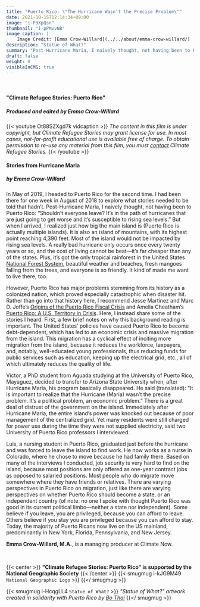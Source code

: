 ```yaml
---
title: "Puerto Rico: \"The Hurricane Wasn’t the Precise Problem\""
date: 2021-10-15T12:14:34+09:00
image: "i-P3XpQsn"
thumbnail: "i-pPMvvNB"
image_caption: |
    Image Credit: [Emma Crow-Willard](../../about/emma-crow-willard/)
description: "Statue of What?"
summary: "Post-Hurricane Maria, I naively thought, not having been to Puerto Rico: \"Shouldn’t everyone leave? It’s in the path of hurricanes that are just going to get worse and it’s susceptible to rising sea levels.\""
draft: false
weight: 0
visibleInCMS: true
---
```


&nbsp;
#### **"Climate Refugee Stories: Puerto Rico"**
##### ***Produced and edited by Emma Crow-Willard***
{{< youtube Ot88SZXgd7k vidcaption >}} 
*The content in this film is under copyright, but Climate Refugee Stories may grant license for use. In most cases, not-for-profit educational use is available free of charge. To obtain permission to re-use any material from this film, you must [contact](https://www.climaterefugeestories.com/about) Climate Refugee Stories.*
{{< /youtube >}}
&nbsp;

#### **Stories from Hurricane Maria**  
##### ***by Emma Crow-Willard***

In May of 2019, I headed to Puerto Rico for the second time. I had been there for one week in August of 2018 to explore what stories needed to be told that hadn’t. Post-Hurricane Maria, I naively thought, not having been to Puerto Rico: “Shouldn’t everyone leave? It’s in the path of hurricanes that are just going to get worse and it’s susceptible to rising sea levels.” But when I arrived, I realized just how big the main island is (Puerto Rico is actually multiple islands). It is also an island of mountains, with its highest point reaching 4,390 feet. Most of the island would not be impacted by rising sea levels. A really bad hurricane only occurs once every twenty years or so, and the cost of living cannot be beat—it’s far cheaper than any of the states. Plus, it’s got the only tropical rainforest in the United States [National Forest System](https://www.fs.usda.gov/elyunque), beautiful weather and beaches, fresh mangoes falling from the trees, and everyone is so friendly. It kind of made me want to live there, too.

However, Puerto Rico has major problems stemming from its history as a colonized nation, which proved especially catastrophic when disaster hit. Rather than go into that history here, I recommend Jesse Martinez and Marc D. Joffe’s [Origins of the Puerto Rico Fiscal Crisis](https://www.mercatus.org/system/files/Joffe-Puerto-Rico-Fiscal-Crisis-v1.pdf) and Amelia Cheatham’s [Puerto Rico: A U.S. Territory in Crisis](https://www.cfr.org/backgrounder/puerto-rico-us-territory-crisis). Here, I instead share some of the stories I heard. First, a few brief notes on why this background reading is important. The United States’ policies have caused Puerto Rico to become debt-dependent, which has led to an economic crisis and massive migration from the island. This migration has a cyclical effect of inciting more migration from the island, because it reduces the workforce, taxpayers, and, notably, well-educated young professionals, thus reducing funds for public services such as education, keeping up the electrical grid, etc., all of which ultimately reduces the quality of life.

Victor, a PhD student from Aguada studying at the University of Puerto Rico, Mayaguez, decided to transfer to Arizona State University when, after Hurricane Maria, his program basically disappeared. He said (translated): “It is important to realize that the Hurricane (Maria) wasn’t the precise problem. It’s a political problem, an economic problem.” There is a great deal of distrust of the government on the island. Immediately after Hurricane Maria, the entire island’s power was knocked out because of poor management of the centralized grid. Yet many residents were still charged for power use during the time they were not supplied electricity, said two University of Puerto Rico professors I interviewed.

Luis, a nursing student in Puerto Rico, graduated just before the hurricane and was forced to leave the island to find work. He now works as a nurse in Colorado, where he chose to move because he had family there. Based on many of the interviews I conducted, job security is very hard to find on the island, because most positions are only offered as one-year contract jobs as opposed to salaried positions. Most people who do migrate move somewhere where they have friends or relatives. There are varying perspectives in Puerto Rico on migration, just like there are varying perspectives on whether Puerto Rico should become a state, or an independent country (of note: no one I spoke with thought Puerto Rico was good in its current political limbo—neither a state nor independent). Some believe if you leave, you are privileged, because you can afford to leave. Others believe if you stay you are privileged because you can afford to stay. Today, the majority of Puerto Ricans now live on the US mainland, predominantly in New York, Florida, Pennsylvania, and New Jersey.

**Emma Crow-Willard, M.A.**, is a managing producer at Climate Now.

&nbsp;

{{< center >}}
**"Climate Refugee Stories: Puerto Rico" is supported by the National Geographic Society**
{{< /center >}}
{{< smugmug i-kJG9M49 `National Geographic Logo` >}}
{{</ smugmug >}}

{{< smugmug i-HcqgLL4 `Statue of What?` >}}
*"Statue of What?" artwork created in solidarity with Puerto Rico by [Bo Thai](../../about/bo-daraphant/)*
{{</ smugmug >}}
